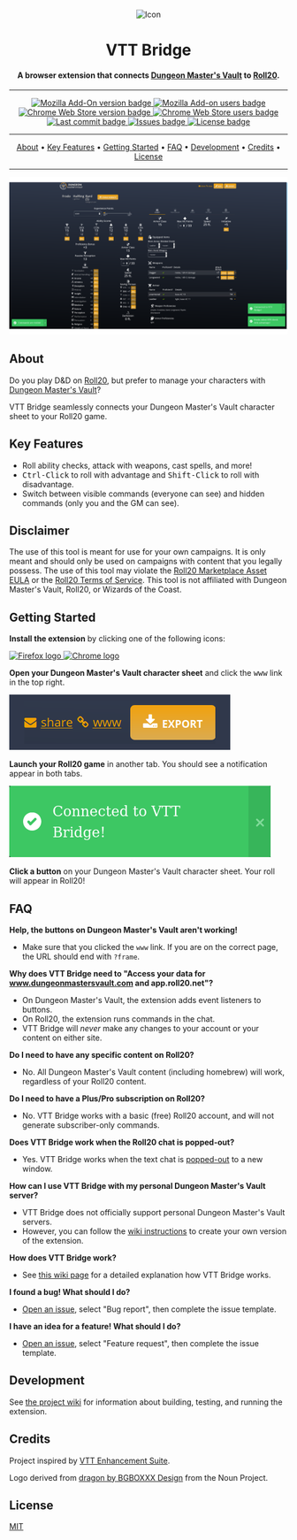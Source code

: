 <div align="center">
    <br>
    <img src="assets/icon-full.png" alt="Icon" width="200">
    <br>
    <h1>VTT Bridge</h1>
</div>

<div align="center">
    <h4>A browser extension that connects
        <a href="https://www.dungeonmastersvault.com/">Dungeon Master's Vault</a>
        to
        <a href="https://roll20.net/">Roll20</a>.
    </h4>
    <hr>
</div>

<div align="center">
    <a href="https://addons.mozilla.org/en-CA/firefox/addon/vtt-bridge/">
        <img src="https://img.shields.io/amo/v/vtt-bridge" alt="Mozilla Add-On version badge">
    </a>
    <a href="https://addons.mozilla.org/en-CA/firefox/addon/vtt-bridge/">
        <img src="https://img.shields.io/amo/users/vtt-bridge" alt="Mozilla Add-on users badge">
    </a>
</div>

<div align="center">
    <a href="https://chrome.google.com/webstore/detail/vtt-bridge/fadncbccmelchegmlghbhpjchdmghmhh">
        <img src="https://img.shields.io/chrome-web-store/v/fadncbccmelchegmlghbhpjchdmghmhh" alt="Chrome Web Store version badge">
    </a>
    <a href="https://chrome.google.com/webstore/detail/vtt-bridge/fadncbccmelchegmlghbhpjchdmghmhh">
        <img src="https://img.shields.io/chrome-web-store/users/fadncbccmelchegmlghbhpjchdmghmhh" alt="Chrome Web Store users badge">
    </a>
</div>

<div align="center">
    <a href="https://github.com/averycrespi/vtt-bridge/commits/master">
        <img src="https://img.shields.io/github/last-commit/averycrespi/vtt-bridge/master" alt="Last commit badge">
    </a>
    <a href="https://github.com/averycrespi/vtt-bridge/issues">
        <img src="https://img.shields.io/github/issues/averycrespi/vtt-bridge" alt="Issues badge">
    </a>
    <a href="https://github.com/averycrespi/vtt-bridge/blob/master/LICENSE">
        <img src="https://img.shields.io/github/license/averycrespi/vtt-bridge" alt="License badge">
    </a>
</div>

<div align="center">
  <hr>
  <a href="#about">About</a> •
  <a href="#key-features">Key Features</a> •
  <a href="#getting-started">Getting Started</a> •
  <a href="#faq">FAQ</a> •
  <a href="#development">Development</a> •
  <a href="#credits">Credits</a> •
  <a href="#license">License</a>
  <hr>
</div>


<div align="center">
    <img src="assets/screenshot_1920x1080.png" alt="Screenshot">
</div>

## About

Do you play D&D on [Roll20](https://roll20.net), but prefer to manage your characters with [Dungeon Master's Vault](https://www.dungeonmastersvault.com)?

VTT Bridge seamlessly connects your Dungeon Master's Vault character sheet to your Roll20 game.

## Key Features

- Roll ability checks, attack with weapons, cast spells, and more!
- <kbd>Ctrl-Click</kbd> to roll with advantage and <kbd>Shift-Click</kbd> to roll with disadvantage.
- Switch between visible commands (everyone can see) and hidden commands (only you and the GM can see).

## Disclaimer

The use of this tool is meant for use for your own campaigns. It is only meant and should only be used on campaigns with content that you legally possess. The use of this tool may violate the [Roll20 Marketplace Asset EULA](https://wiki.roll20.net/Marketplace_Asset_EULA) or the [Roll20 Terms of Service](https://wiki.roll20.net/Terms_of_Service_and_Privacy_Policy). This tool is not affiliated with Dungeon Master's Vault, Roll20, or Wizards of the Coast.

## Getting Started

**Install the extension** by clicking one of the following icons:

<a href="https://addons.mozilla.org/en-CA/firefox/addon/vtt-bridge/">
    <img src="assets/firefox.png" alt="Firefox logo">
</a>

<a href="https://chrome.google.com/webstore/detail/vtt-bridge/fadncbccmelchegmlghbhpjchdmghmhh">
    <img src="assets/chrome.png" alt="Chrome logo">
</a>

**Open your Dungeon Master's Vault character sheet** and click the <kbd>www</kbd> link in the top right.

![www link](assets/www.png)

**Launch your Roll20 game** in another tab. You should see a notification appear in both tabs.

![Notification](assets/notification.png)

**Click a button** on your Dungeon Master's Vault character sheet. Your roll will appear in Roll20!

## FAQ

**Help, the buttons on Dungeon Master's Vault aren't working!**

- Make sure that you clicked the `www` link. If you are on the correct page, the URL should end with `?frame`.

**Why does VTT Bridge need to "Access your data for www.dungeonmastersvault.com and app.roll20.net"?**

- On Dungeon Master's Vault, the extension adds event listeners to buttons.
- On Roll20, the extension runs commands in the chat.
- VTT Bridge will *never* make any changes to your account or your content on either site.

**Do I need to have any specific content on Roll20?**

- No. All Dungeon Master's Vault content (including homebrew) will work, regardless of your Roll20 content.

**Do I need to have a Plus/Pro subscription on Roll20?**

- No. VTT Bridge works with a basic (free) Roll20 account, and will not generate subscriber-only commands.

**Does VTT Bridge work when the Roll20 chat is popped-out?**

- Yes. VTT Bridge works when the text chat is [popped-out](https://wiki.roll20.net/Text_Chat#Pop-Out_Chat) to a new window.

**How can I use VTT Bridge with my personal Dungeon Master's Vault server?**

- VTT Bridge does not officially support personal Dungeon Master's Vault servers.
- However, you can follow the [wiki instructions](https://github.com/averycrespi/vtt-bridge/wiki/Modifying-the-extension) to create your own version of the extension.

**How does VTT Bridge work?**

- See [this wiki page](https://github.com/averycrespi/vtt-bridge/wiki/How-the-extension-works) for a detailed explanation how VTT Bridge works.

**I found a bug! What should I do?**

- [Open an issue](https://github.com/averycrespi/vtt-bridge/issues/new/choose), select "Bug report", then complete the issue template.

**I have an idea for a feature! What should I do?**

- [Open an issue](https://github.com/averycrespi/vtt-bridge/issues/new/choose), select "Feature request", then complete the issue template.

## Development

See [the project wiki](https://github.com/averycrespi/vtt-bridge/wiki) for information about building, testing, and running the extension.

## Credits

Project inspired by [VTT Enhancement Suite](https://ssstormy.github.io/roll20-enhancement-suite/).

Logo derived from [dragon by BGBOXXX Design](https://thenounproject.com/term/dragon/1646665/) from the Noun Project.

## License

[MIT](https://choosealicense.com/licenses/mit/)

